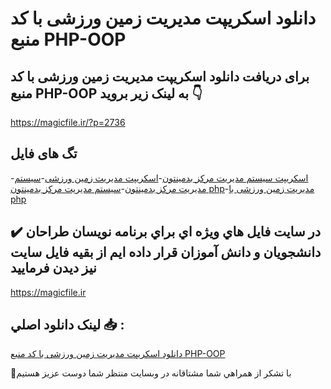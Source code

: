 # دانلود اسکریپت مدیریت زمین ورزشی با کد منبع PHP-OOP

## برای دریافت دانلود اسکریپت مدیریت زمین ورزشی با کد منبع PHP-OOP به لینک زیر بروید 👇

https://magicfile.ir/?p=2736

## تگ های فایل

-[اسکریپت سیستم مدیریت مرکز بدمینتون](https://magicfile.ir/product/%d8%af%d8%a7%d9%86%d9%84%d9%88%d8%af-%d8%a7%d8%b3%da%a9%d8%b1%db%8c%d9%be%d8%aa-%d9%85%d8%af%db%8c%d8%b1%db%8c%d8%aa-%d8%b2%d9%85%db%8c%d9%86-%d9%88%d8%b1%d8%b2%d8%b4%db%8c-%d8%a8%d8%a7%da%a9%d8%af-%d9%85%d9%86%d8%a8%d8%b9php-oop/)-[اسکریپت مدیریت زمین ورزشی](https://magicfile.ir/product/%d8%af%d8%a7%d9%86%d9%84%d9%88%d8%af-%d8%a7%d8%b3%da%a9%d8%b1%db%8c%d9%be%d8%aa-%d9%85%d8%af%db%8c%d8%b1%db%8c%d8%aa-%d8%b2%d9%85%db%8c%d9%86-%d9%88%d8%b1%d8%b2%d8%b4%db%8c-%d8%a8%d8%a7%da%a9%d8%af-%d9%85%d9%86%d8%a8%d8%b9php-oop/)-[سیستم مدیریت مرکز بدمینتون](https://magicfile.ir/product/%d8%af%d8%a7%d9%86%d9%84%d9%88%d8%af-%d8%a7%d8%b3%da%a9%d8%b1%db%8c%d9%be%d8%aa-%d9%85%d8%af%db%8c%d8%b1%db%8c%d8%aa-%d8%b2%d9%85%db%8c%d9%86-%d9%88%d8%b1%d8%b2%d8%b4%db%8c-%d8%a8%d8%a7%da%a9%d8%af-%d9%85%d9%86%d8%a8%d8%b9php-oop/)-[سیستم مدیریت مرکز بدمینتون php](https://magicfile.ir/product/%d8%af%d8%a7%d9%86%d9%84%d9%88%d8%af-%d8%a7%d8%b3%da%a9%d8%b1%db%8c%d9%be%d8%aa-%d9%85%d8%af%db%8c%d8%b1%db%8c%d8%aa-%d8%b2%d9%85%db%8c%d9%86-%d9%88%d8%b1%d8%b2%d8%b4%db%8c-%d8%a8%d8%a7%da%a9%d8%af-%d9%85%d9%86%d8%a8%d8%b9php-oop/)-[مدیریت زمین ورزشی با php](https://magicfile.ir/product/%d8%af%d8%a7%d9%86%d9%84%d9%88%d8%af-%d8%a7%d8%b3%da%a9%d8%b1%db%8c%d9%be%d8%aa-%d9%85%d8%af%db%8c%d8%b1%db%8c%d8%aa-%d8%b2%d9%85%db%8c%d9%86-%d9%88%d8%b1%d8%b2%d8%b4%db%8c-%d8%a8%d8%a7%da%a9%d8%af-%d9%85%d9%86%d8%a8%d8%b9php-oop/)

## ✔️ در سايت فايل هاي ويژه اي براي برنامه نويسان طراحان دانشجويان و دانش آموزان قرار داده ايم از بقيه فايل سايت نيز ديدن فرماييد

https://magicfile.ir


## لينک دانلود اصلي 📥 :

[دانلود اسکریپت مدیریت زمین ورزشی با کد منبع PHP-OOP](https://magicfile.ir/product/%d8%af%d8%a7%d9%86%d9%84%d9%88%d8%af-%d8%a7%d8%b3%da%a9%d8%b1%db%8c%d9%be%d8%aa-%d9%85%d8%af%db%8c%d8%b1%db%8c%d8%aa-%d8%b2%d9%85%db%8c%d9%86-%d9%88%d8%b1%d8%b2%d8%b4%db%8c-%d8%a8%d8%a7%da%a9%d8%af-%d9%85%d9%86%d8%a8%d8%b9php-oop/) 


🙏با تشکر از همراهي شما مشتاقانه در وبسایت منتظر شما دوست عزیز هستیم

